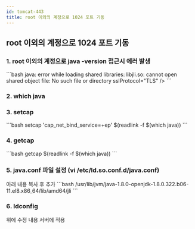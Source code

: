 ```yaml
---
id: tomcat-443
title: root 이외의 계정으로 1024 포트 기동
---
```

## root 이외의 계정으로 1024 포트 기동

### 1. root 이외의 계정으로 java -version 접근시 에러 발생 
<div style={{marginLeft:'1.5rem'}}>
```bash
java: error while loading shared libraries: libjli.so: cannot open shared object file: No such file or directory
sslProtocol="TLS"
/>
```
</div>

### 2. which java
### 3. setcap 
<div style={{marginLeft:'1.5rem'}}>
```bash
setcap 'cap_net_bind_service=+ep' $(readlink -f $(which java))
```
</div>

### 4. getcap
<div style={{marginLeft:'1.5rem'}}>
```bash
getcap  $(readlink -f $(which java))
```
</div>

### 5. java.conf 파일 설정 (vi /etc/ld.so.conf.d/java.conf)
<div style={{marginLeft:'1.5rem'}}>
아래 내용 복사 후 추가
```bash
/usr/lib/jvm/java-1.8.0-openjdk-1.8.0.322.b06-11.el8.x86_64/lib/amd64/jli
```
</div>

### 6. ldconfig 
<div style={{marginLeft:'1.5rem'}}>
위에 수정 내용 서버에 적용
</div>

